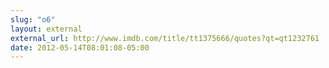 ```yaml
---
slug: "o6"
layout: external
external_url: http://www.imdb.com/title/tt1375666/quotes?qt=qt1232761
date: 2012-05-14T08:01:08-05:00
---
```

